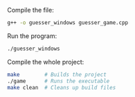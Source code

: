 Compile the file:

```bash
g++ -o guesser_windows guesser_game.cpp
```

Run the program:

```bash
./guesser_windows
```

Compile the whole project:
```bash
make        # Builds the project
./game      # Runs the executable
make clean  # Cleans up build files
```